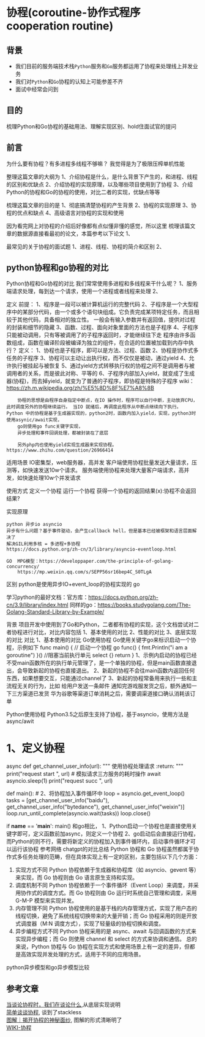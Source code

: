 # 协程(coroutine-协作式程序cooperation routine)

## 背景
- 我们目前的服务端技术栈`Python`服务和`Go`服务都运用了协程来处理线上并发业务
- 我们对`Python`和`Go`协程的认知上可能参差不齐
- 面试中经常会问到

## 目的
梳理Python和Go协程的基础用法、理解实现区别、hold住面试官的提问

## 前言
为什么要有协程？有多进程多线程不够嘛？ 我觉得是为了极限压榨单机性能

整理这篇文章的大纲为
1、介绍协程是什么，是什么背景下产生的，和进程、线程的区别和优缺点
2、介绍协程的实现原理，以及哪些项目使用到了协程
3、介绍Python的协程和Go的协程的使用，对比二者的实现，优缺点等等

梳理这篇文章的目的是
1、彻底搞清楚协程的产生背景
2、协程的实现原理
3、协程的优点和缺点
4、高级语言对协程的实现和使用

因为看完网上对协程的介绍后好像都有点似懂非懂的感觉，所以这里
梳理该篇文章的数据源直接看最初的论文，本篇参考以下论文
1、

最常见的关于协程的面试题
1、进程、线程、协程的简介和区别
2、


## python协程和go协程的对比
Python协程和Go协程的对比
我们常常使用多进程和多线程来干什么呢？
1、服务端请求处理，每到达一个请求，使用一个进程或者线程来处理
2、


定义
	前提：
		1、程序是一段可以被计算机运行的完整代码
		2、子程序是一个大型程序中的某部分代码，由一个或多个语句块组成。它负责完成某项特定任务，而且相较于其他代码，具备相对的独立性。
		一般会有输入参数并有返回值，提供对过程的封装和细节的隐藏
		3、函数、过程、面向对象里面的方法也是子程序
		4、子程序只能被动调用，只有等被调用了的子程序返回时，才能继续往下走
		程序由许多函数组成，函数在编译阶段被编译为独立的组件，在合适的位置被加载到内存中执行？
	定义：
		1、协程也是子程序，即可以是方法、过程、函数
		2、协程是协作式多任务的子程序
		3、协程可以主动让出执行权，而不仅仅是被动，通过yield
		4、允许执行被挂起与被恢复
		5、通过yield方式转移执行权的协程之间不是调用者与被调用者的关系，而是彼此对称、平等的
		6、子程序内部加入yield，就变成了生成器(协程)，而去掉yield，就变为了普通的子程序，即协程是特殊的子程序
		wiki：https://zh.m.wikipedia.org/zh/%E5%8D%8F%E7%A8%8B
		
		协程的思想是由程序自身指定中断点，在IO 操作时，程序可以自行中断，主动放弃CPU，此时调度另外的协程继续运行。 当IO 就绪后，再调度此程序从中断点继续向下执行。 Python 中的协程是基于生成器实现的，python2时，函数内加入yield，实现，python3时使用asynic/await实现，
		go则使用go func关键字实现，
		异步处理和事件回调处理，都被封装在了底层

		另外php内也使用yield实现生成器来实现协程。https://www.zhihu.com/question/26966414

适用场景
	IO密集型，web服务器，高并发
	客户端使用协程批量发送大量请求，压测等，如快速发送10w个请求。
	服务端使用协程来处理大量客户端请求，高并发，如快速处理10w个并发请求

使用方式
	定义一个协程
	运行一个协程
	获得一个协程的返回结果(x):协程不会返回结果?



实现原理

	python 异步io asyncio
	异步有什么问题？基于事件驱动，会产生callback hell，但是基本已经被框架和语言层面解决了
	解决GIL利用多核 = 多进程+多协程
	https://docs.python.org/zh-cn/3/library/asyncio-eventloop.html

	GO  MPG模型：https://developpaper.com/the-principle-of-golang-concurrency/
		https://mp.weixin.qq.com/s/SEPP56sr16bep4C_S0TLgA


区别
	python是使用异步IO+event_loop的协程实现的
	go


学习python的最好文档：官方库：https://docs.python.org/zh-cn/3.9/library/index.html
同样的go：https://books.studygolang.com/The-Golang-Standard-Library-by-Example/



背景
项目开发中使用到了Go和Python，二者都有协程的实现，这个文档尝试对二者协程进行对比，对比内容包括
1、基本使用的对比
2、性能的对比
3、底层实现的对比
对比
1、基本使用的对比
Go使用协程
Go使用关键字go来标识启动一个协程，示例如下
func main() {
   // 启动一个协程
   go func() {
      fmt.Println("i am a goroutine")
   }()
   //阻塞当前执行单元
   select {}
   return
}
1、示例内启动的协程已经不受main函数所在的执行单元管理了，是一个单独的协程，但是main函数直接退出，会导致新起的协程也直接退出。
2、新起的协程不会往main函数内返回任何东西，如果想要交互，只能通过channel了
3、新起的协程常备用来执行一些和主流程无关的行为，比如
给用户发送一条邮件
通知完游戏服发货之后，额外通知一下三方渠道已发货
华为谷歌等渠道订单消耗之后，需要调渠道接口确认消耗该订单

Python使用协程
Python3.5之后原生支持了协程，基于asyncio，使用方法是async/awit
# 1、定义协程
async def get_channel_user_info(url):
    """
    使用协程处理请求
    :return:
    """
    print("request start ", url)
    # 模拟请求三方服务的耗时操作
    await asyncio.sleep(1)
    print("request succ ", url)
    
def main():
    # 2、将协程加入事件循环中
    loop = asyncio.get_event_loop()
    tasks = [get_channel_user_info("baidu"), get_channel_user_info("bytedance"), get_channel_user_info("weixin")]
    loop.run_until_complete(asyncio.wait(tasks))
    loop.close()

if __name__ == '__main__':
    main()
和go相比，
1、Python启动一个协程也是直接使用关键字即可，定义函数前加async，则定义一个协程
2、go启动后会直接运行协程，而Python的则不行，需要将新定义的协程加入到事件循环内，启动事件循环才可以运行该协程
参考网络
chatgpt的对比总结
Python 协程和 Go 协程虽然都属于协作式多任务处理的范畴，但在具体实现上有一定的区别，主要包括以下几个方面：
1. 实现方式不同
Python 协程依赖于生成器和协程库（如 asyncio、gevent 等）来实现，而 Go 协程则由 Go 语言原生支持和实现。
2. 调度机制不同
Python 协程依赖于一个事件循环（Event Loop）来调度，并采用协作式的调度方式。而 Go 协程则由 Go 运行时系统自己管理和调度，采用 G-M-P 模型来实现并发。
3. 内存管理不同
Python 协程使用的是基于栈的内存管理方式，实现了用户态的线程切换，避免了系统线程切换带来的大量开销；而 Go 协程采用的则是开放式调度器（M:N 调度方式），实现了轻量级的协程切换和调度。
4. 异步编程方式不同
Python 协程采用的是 async、await 与回调函数的方式来实现异步编程；而 Go 则使用 channel 和 select 的方式来协调和通信。
总的来说，Python 协程与 Go 协程在实现方式和使用场景上有一定的差异，但都是高效实现并发处理的方式，适用于不同的应用场景。



python异步模型和go异步模型比较


## 参考文章
[当谈论协程时，我们在谈论什么](https://www.developers.pub/article/1125270),从底层实现说明    
[简单谈谈协程](https://juejin.cn/post/6961414532715511839), 谈到了stackless    
[图解｜揭开协程的神秘面纱](https://zhuanlan.zhihu.com/p/515916638), 图解的形式清晰明了    
[WIKI-协程](https://zh.wikipedia.org/zh-sg/%E5%8D%8F%E7%A8%8B)

